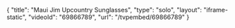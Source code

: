 {
    "title": "Maui Jim Upcountry Sunglasses",
    "type": "solo",
    "layout": "iframe-static",
    "videoId": "69866789",
    "url": "\/tvpembed\/69866789"
}